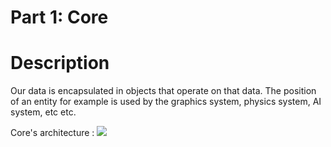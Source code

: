 Part 1: Core
============

Description
===========
Our data is encapsulated in objects that operate on that data. The position of an entity for example is used by the graphics system, physics system, AI system, etc etc.


Core's architecture :
![](/assets/Core/class_model.png)